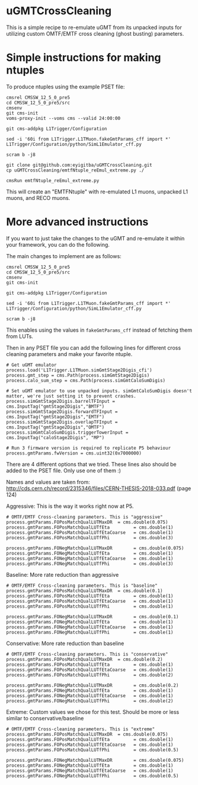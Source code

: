 # uGMTCrossCleaning

This is a simple recipe to re-emulate uGMT from its unpacked inputs for utilizing custom OMTF/EMTF cross cleaning (ghost busting) parameters.

# Simple instructions for making ntuples

To produce ntuples using the example PSET file:

```
cmsrel CMSSW_12_5_0_pre5
cd CMSSW_12_5_0_pre5/src
cmsenv
git cms-init
voms-proxy-init --voms cms --valid 24:00:00

git cms-addpkg L1Trigger/Configuration

sed -i '60i from L1Trigger.L1TMuon.fakeGmtParams_cff import *' L1Trigger/Configuration/python/SimL1Emulator_cff.py

scram b -j8

git clone git@github.com:eyigitba/uGMTCrossCleaning.git
cp uGMTCrossCleaning/emtfNtuple_reEmul_extreme.py ./

cmsRun emtfNtuple_reEmul_extreme.py

```

This will create an "EMTFNtuple" with re-emulated L1 muons, unpacked L1 muons, and RECO muons.


# More advanced instructions

If you want to just take the changes to the uGMT and re-emulate it within your framework, you can do the following.

The main changes to implement are as follows:
```
cmsrel CMSSW_12_5_0_pre5
cd CMSSW_12_5_0_pre5/src
cmsenv
git cms-init

git cms-addpkg L1Trigger/Configuration

sed -i '60i from L1Trigger.L1TMuon.fakeGmtParams_cff import *' L1Trigger/Configuration/python/SimL1Emulator_cff.py

scram b -j8

```

This enables using the values in `fakeGmtParams_cff` instead of fetching them from LUTs.

Then in any PSET file you can add the following lines for different cross cleaning parameters and make your favorite ntuple.

```
# Get uGMT emulator
process.load('L1Trigger.L1TMuon.simGmtStage2Digis_cfi')
process.gmt_step = cms.Path(process.simGmtStage2Digis)
process.calo_sum_step = cms.Path(process.simGmtCaloSumDigis)

# Set uGMT emulator to use unpacked inputs. simGmtCaloSumDigis doesn't matter, we're just setting it to prevent crashes.
process.simGmtStage2Digis.barrelTFInput = cms.InputTag("gmtStage2Digis","BMTF")
process.simGmtStage2Digis.forwardTFInput = cms.InputTag("gmtStage2Digis","EMTF")
process.simGmtStage2Digis.overlapTFInput = cms.InputTag("gmtStage2Digis","OMTF")
process.simGmtCaloSumDigis.triggerTowerInput = cms.InputTag("caloStage2Digis", "MP")

# Run 3 firmware version is required to replicate P5 behaviour
process.gmtParams.fwVersion = cms.uint32(0x7000000)
```

There are 4 different options that we tried. These lines also should be added to the PSET file. Only use one of them :)

Names and values are taken from: http://cds.cern.ch/record/2315346/files/CERN-THESIS-2018-033.pdf (page 124)

Aggressive: This is the way it works right now at P5. 
```
# OMTF/EMTF Cross-cleaning parameters. This is "aggressive"
process.gmtParams.FOPosMatchQualLUTMaxDR  = cms.double(0.075)
process.gmtParams.FOPosMatchQualLUTfEta         = cms.double(1)
process.gmtParams.FOPosMatchQualLUTfEtaCoarse   = cms.double(1)
process.gmtParams.FOPosMatchQualLUTfPhi         = cms.double(3)

process.gmtParams.FONegMatchQualLUTMaxDR        = cms.double(0.075)
process.gmtParams.FONegMatchQualLUTfEta         = cms.double(1)
process.gmtParams.FONegMatchQualLUTfEtaCoarse   = cms.double(1)
process.gmtParams.FONegMatchQualLUTfPhi         = cms.double(3)
```

Baseline: More rate reduction than aggressive
```
# OMTF/EMTF Cross-cleaning parameters. This is "baseline"
process.gmtParams.FOPosMatchQualLUTMaxDR  = cms.double(0.1)
process.gmtParams.FOPosMatchQualLUTfEta         = cms.double(1)
process.gmtParams.FOPosMatchQualLUTfEtaCoarse   = cms.double(1)
process.gmtParams.FOPosMatchQualLUTfPhi         = cms.double(1)

process.gmtParams.FONegMatchQualLUTMaxDR        = cms.double(0.1)
process.gmtParams.FONegMatchQualLUTfEta         = cms.double(1)
process.gmtParams.FONegMatchQualLUTfEtaCoarse   = cms.double(1)
process.gmtParams.FONegMatchQualLUTfPhi         = cms.double(1)
```

Conservative: More rate reduction than baseline
```
# OMTF/EMTF Cross-cleaning parameters. This is "conservative"
process.gmtParams.FOPosMatchQualLUTMaxDR  = cms.double(0.2)
process.gmtParams.FOPosMatchQualLUTfEta         = cms.double(1)
process.gmtParams.FOPosMatchQualLUTfEtaCoarse   = cms.double(1)
process.gmtParams.FOPosMatchQualLUTfPhi         = cms.double(2)

process.gmtParams.FONegMatchQualLUTMaxDR        = cms.double(0.2)
process.gmtParams.FONegMatchQualLUTfEta         = cms.double(1)
process.gmtParams.FONegMatchQualLUTfEtaCoarse   = cms.double(1)
process.gmtParams.FONegMatchQualLUTfPhi         = cms.double(2)
```

Extreme: Custom values we chose for this test. Should be more or less similar to conservative/baseline
```
# OMTF/EMTF Cross-cleaning parameters. This is "extreme"
process.gmtParams.FOPosMatchQualLUTMaxDR  = cms.double(0.075)
process.gmtParams.FOPosMatchQualLUTfEta         = cms.double(1)
process.gmtParams.FOPosMatchQualLUTfEtaCoarse   = cms.double(1)
process.gmtParams.FOPosMatchQualLUTfPhi         = cms.double(0.5)

process.gmtParams.FONegMatchQualLUTMaxDR        = cms.double(0.075)
process.gmtParams.FONegMatchQualLUTfEta         = cms.double(1)
process.gmtParams.FONegMatchQualLUTfEtaCoarse   = cms.double(1)
process.gmtParams.FONegMatchQualLUTfPhi         = cms.double(0.5)
```



